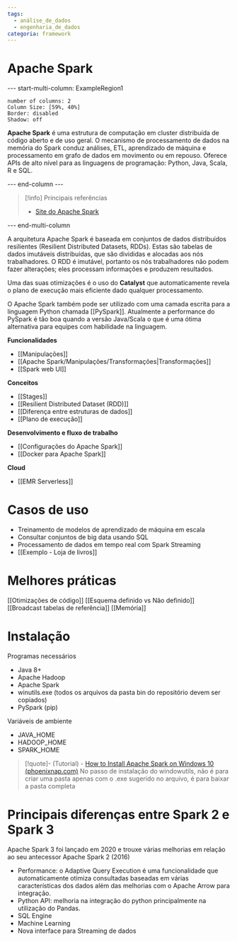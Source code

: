 ```yaml
---
tags:
  - análise_de_dados
  - engenharia_de_dados
categoria: framework
---
```

# Apache Spark

--- start-multi-column: ExampleRegion1  
```column-settings  
number of columns: 2
Column Size: [59%, 40%]
Border: disabled
Shadow: off
```

**Apache Spark** é uma estrutura de computação em cluster distribuída de código aberto e de uso geral. O mecanismo de processamento de dados na memória do Spark conduz análises, ETL, aprendizado de máquina e processamento em grafo de dados em movimento ou em repouso. Oferece APIs de alto nível para as linguagens de programação: Python, Java, Scala, R e SQL.

--- end-column ---

> [!info] Principais referências
> - [Site do Apache Spark](https://spark.apache.org/)

--- end-multi-column

A arquitetura Apache Spark é baseada em conjuntos de dados distribuídos resilientes (Resilient Distributed Datasets, RDDs). Estas são tabelas de dados imutáveis ​​​​distribuídas, que são divididas e alocadas aos nós trabalhadores. O RDD é imutável, portanto os nós trabalhadores não podem fazer alterações; eles processam informações e produzem resultados.

Uma das suas otimizações é o uso do **Catalyst** que automaticamente revela o plano de execução mais eficiente dado qualquer processamento.

O Apache Spark também pode ser utilizado com uma camada escrita para a linguagem Python chamada [[PySpark]]. Atualmente a performance do PySpark é tão boa quando a versão Java/Scala o que é uma ótima alternativa para equipes com habilidade na linguagem.

**Funcionalidades**

- [[Manipulações]]
- [[Apache Spark/Manipulações/Transformações|Transformações]]
- [[Spark web UI]]

**Conceitos**

- [[Stages]]
- [[Resilient Distributed Dataset (RDD)]]
- [[Diferença entre estruturas de dados]]
- [[Plano de execução]]

**Desenvolvimento e fluxo de trabalho**

- [[Configurações do Apache Spark]]
- [[Docker para Apache Spark]]

**Cloud**

- [[EMR Serverless]]

# Casos de uso

- Treinamento de modelos de aprendizado de máquina em escala
- Consultar conjuntos de big data usando SQL
- Processamento de dados em tempo real com Spark Streaming
- [[Exemplo - Loja de livros]]

# Melhores práticas

[[Otimizações de código]]
[[Esquema definido vs Não definido]]
[[Broadcast tabelas de referência]]
[[Memória]]

# Instalação

Programas necessários
- Java 8+
- Apache Hadoop
- Apache Spark
- winutils.exe (todos os arquivos da pasta bin do repositório devem ser copiados)
- PySpark (pip)

Variáveis de ambiente
- JAVA_HOME
- HADOOP_HOME
- SPARK_HOME


> [!quote]- (Tutorial) - [How to Install Apache Spark on Windows 10 (phoenixnap.com)](https://phoenixnap.com/kb/install-spark-on-windows-10)
>No passo de instalação do windowutils, não é para criar uma pasta apenas com o .exe sugerido no arquivo, é para baixar a pasta completa 

# Principais diferenças entre Spark 2 e Spark 3

Apache Spark 3 foi lançado em 2020 e trouxe várias melhorias em relação ao seu antecessor Apache Spark 2 (2016)

- Performance: o Adaptive Query Execution é uma funcionalidade que automaticamente otimiza consultadas baseadas em várias características dos dados além das melhorias com o Apache Arrow para integração.
- Python API: melhoria na integração do python principalmente na utilização do Pandas.
- SQL Engine
- Machine Learning
- Nova interface para Streaming de dados
